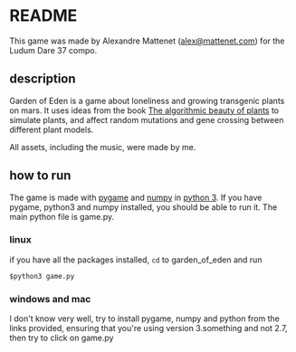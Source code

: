 # README
This game was made by Alexandre Mattenet (alex@mattenet.com)
for the Ludum Dare 37 compo.

## description
Garden of Eden is a game about loneliness and growing transgenic plants on mars.
It uses ideas from the book [The algorithmic beauty of plants](http://algorithmicbotany.org/papers/#abop) to simulate plants, and affect random mutations and gene crossing between different plant models.

All assets, including the music, were made by me.

## how to run
The game is made with [pygame](http://www.pygame.org/hifi.html) and [numpy](http://www.numpy.org/) in [python 3](https://www.python.org/). If you have pygame, python3 and numpy installed, you should be able to run it. The main python file is game.py.

### linux
if you have all the packages installed, `cd` to garden_of_eden and run
```
$python3 game.py
```

### windows and mac
I don't know very well, try to install pygame, numpy and python from the links provided, ensuring that you're using version 3.something and not 2.7, then try to click on game.py
